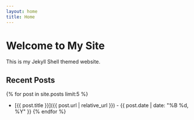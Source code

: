 ```yaml
---
layout: home
title: Home
---
```


# Welcome to My Site
This is my Jekyll Shell themed website.

## Recent Posts
{% for post in site.posts limit:5 %}
- [{{ post.title }}]({{ post.url | relative_url }}) - {{ post.date | date: "%B %d, %Y" }}
{% endfor %}
